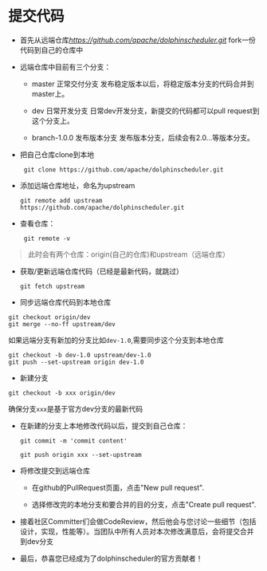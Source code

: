 # 提交代码

* 首先从远端仓库*https://github.com/apache/dolphinscheduler.git* fork一份代码到自己的仓库中

* 远端仓库中目前有三个分支：

  * master 正常交付分支
    发布稳定版本以后，将稳定版本分支的代码合并到master上。

  * dev    日常开发分支
    日常dev开发分支，新提交的代码都可以pull request到这个分支上。

  * branch-1.0.0 发布版本分支
    发布版本分支，后续会有2.0...等版本分支。

* 把自己仓库clone到本地

  ` git clone https://github.com/apache/dolphinscheduler.git`

* 添加远端仓库地址，命名为upstream

  ` git remote add upstream https://github.com/apache/dolphinscheduler.git `

* 查看仓库：

  ` git remote -v`

> 此时会有两个仓库：origin(自己的仓库)和upstream（远端仓库）

* 获取/更新远端仓库代码（已经是最新代码，就跳过）

  ` git fetch upstream `

* 同步远端仓库代码到本地仓库

```
git checkout origin/dev
git merge --no-ff upstream/dev
```

如果远端分支有新加的分支比如`dev-1.0`,需要同步这个分支到本地仓库

```
git checkout -b dev-1.0 upstream/dev-1.0
git push --set-upstream origin dev-1.0
```

* 新建分支

```
git checkout -b xxx origin/dev
```

确保分支`xxx`是基于官方dev分支的最新代码

* 在新建的分支上本地修改代码以后，提交到自己仓库：

  `git commit -m 'commit content'`

  `git push origin xxx --set-upstream`

* 将修改提交到远端仓库

  * 在github的PullRequest页面，点击"New pull request".

  * 选择修改完的本地分支和要合并的目的分支，点击"Create pull request".

* 接着社区Committer们会做CodeReview，然后他会与您讨论一些细节（包括设计，实现，性能等）。当团队中所有人员对本次修改满意后，会将提交合并到dev分支

* 最后，恭喜您已经成为了dolphinscheduler的官方贡献者！

